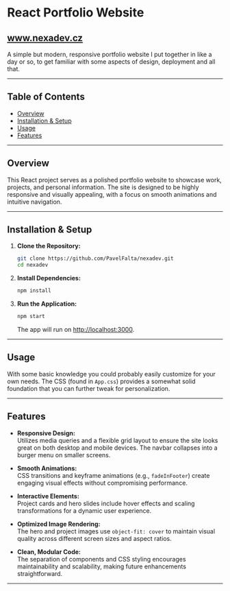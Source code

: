 # React Portfolio Website

## **www.nexadev.cz**

A simple but modern, responsive portfolio website I put together in like a day or so,
to get familiar with some aspects of design, deployment and all that.

---

## Table of Contents
- [Overview](#overview)
- [Installation & Setup](#installation--setup)
- [Usage](#usage)
- [Features](#features)

---

## Overview

This React project serves as a polished portfolio website to showcase work, projects, and personal information. 
The site is designed to be highly responsive and visually appealing, with a focus on smooth animations and intuitive navigation.

---

## Installation & Setup

1. **Clone the Repository:**
    ```bash
    git clone https://github.com/PavelFalta/nexadev.git
    cd nexadev
    ```

2. **Install Dependencies:**
    ```bash
    npm install
    ```

3. **Run the Application:**
    ```bash
    npm start
    ```
    The app will run on [http://localhost:3000](http://localhost:3000).

---

## Usage

With some basic knowledge you could probably easily customize for your own needs.
The CSS (found in `App.css`) provides a somewhat solid foundation that you can further tweak for personalization.

---

## Features

- **Responsive Design:**  
  Utilizes media queries and a flexible grid layout to ensure the site looks great on both desktop and mobile devices. The navbar collapses into a burger menu on smaller screens.

- **Smooth Animations:**  
  CSS transitions and keyframe animations (e.g., `fadeInFooter`) create engaging visual effects without compromising performance.

- **Interactive Elements:**  
  Project cards and hero slides include hover effects and scaling transformations for a dynamic user experience.

- **Optimized Image Rendering:**  
  The hero and project images use `object-fit: cover` to maintain visual quality across different screen sizes and aspect ratios.

- **Clean, Modular Code:**  
  The separation of components and CSS styling encourages maintainability and scalability, making future enhancements straightforward.

---
